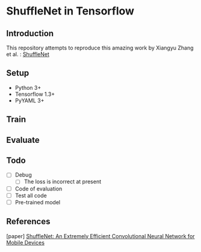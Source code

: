 # ShuffleNet in Tensorflow

## Introduction

This repository attempts to reproduce this amazing work by Xiangyu Zhang et al. : [ShuffleNet](https://arxiv.org/abs/1707.01083)

## Setup

- Python 3+
- Tensorflow 1.3+
- PyYAML 3+

## Train

## Evaluate

## Todo

- [ ] Debug
    - [ ] The loss is incorrect at present
- [ ] Code of evaluation
- [ ] Test all code
- [ ] Pre-trained model

## References

[paper] [ShuffleNet: An Extremely Efficient Convolutional Neural Network for Mobile Devices](https://arxiv.org/abs/1707.01083)
